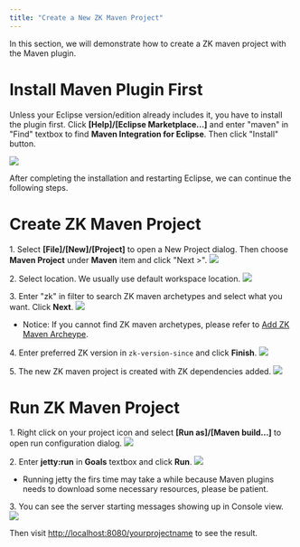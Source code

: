 ```yaml
---
title: "Create a New ZK Maven Project"
---
```


In this section, we will demonstrate how to create a ZK maven project
with the Maven plugin.

# Install Maven Plugin First

Unless your Eclipse version/edition already includes it, you have to
install the plugin first. Click **\[Help\]/\[Eclipse Marketplace...\]**
and enter "maven" in "Find" textbox to find **Maven Integration for
Eclipse**. Then click "Install" button.

![](images/studio-maven-plugin.png)

After completing the installation and restarting Eclipse, we can
continue the following steps.

# Create ZK Maven Project

1\. Select **\[File\]/\[New\]/\[Project\]** to open a New Project
dialog. Then choose **Maven Project** under **Maven** item and click
"Next \>". ![](images/studio-maven-project-wizard.png)

2\. Select location. We usually use default workspace location. ![](images/studio-maven-project-wizard-2.png)

3\. Enter "zk" in filter to search ZK maven archetypes and select what
you want. Click **Next**. ![](images/studio-maven-archetype.png)

- Notice: If you cannot find ZK maven archetypes, please refer to [ Add ZK Maven Archeype]({{site.baseurl}}/zk_installation_guide/create_and_run_your_first_zk_application_with_eclipse_and_maven#Add_ZK_Maven_Archetype).

4\. Enter preferred ZK version in `zk-version-since` and click
**Finish**. ![](images/studio-maven-archetype-parameter.png)

5\. The new ZK maven project is created with ZK dependencies added. ![](images/studio-maven-project.png)

# Run ZK Maven Project

1\. Right click on your project icon and select **\[Run as\]/\[Maven
build...\]** to open run configuration dialog. ![](images/studio-maven-run.png)

2\. Enter **jetty:run** in **Goals** textbox and click **Run**. ![](images/studio-maven-run-jetty.png)

- Running jetty the firs time may take a while because Maven plugins
  needs to download some necessary resources, please be patient.

3\. You can see the server starting messages showing up in Console view.
![](images/studio-maven-run-console.png)

Then visit <http://localhost:8080/yourprojectname> to see the result.
